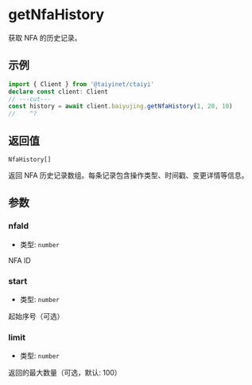 # getNfaHistory

获取 NFA 的历史记录。

## 示例

```ts twoslash
import { Client } from '@taiyinet/ctaiyi'
declare const client: Client
// ---cut---
const history = await client.baiyujing.getNfaHistory(1, 20, 10)
//    ^?
```

## 返回值

`NfaHistory[]`

返回 NFA 历史记录数组。每条记录包含操作类型、时间戳、变更详情等信息。

## 参数

### nfaId

- 类型: `number`

NFA ID

### start

- 类型: `number`

起始序号（可选）

### limit

- 类型: `number`

返回的最大数量（可选，默认: 100）
